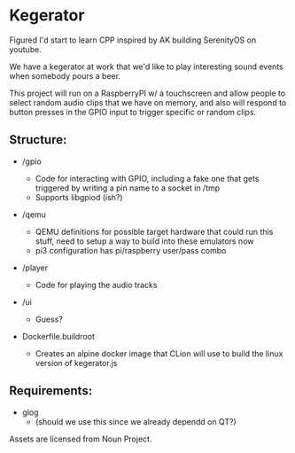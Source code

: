 # Kegerator

Figured I'd start to learn CPP inspired by AK building SerenityOS on youtube.

We have a kegerator at work that we'd like to play interesting sound events when somebody pours a beer.

This project will run on a RaspberryPI w/ a touchscreen and allow people to select random audio clips that we have on
memory, and also will respond to button presses in the GPIO input to trigger specific or random clips.

## Structure:

- /gpio
  - Code for interacting with GPIO, including a fake one that gets triggered by writing a pin name to a socket in /tmp
  - Supports libgpiod (ish?)
- /qemu
  - QEMU definitions for possible target hardware that could run this stuff, need to setup a way to build into
    these emulators now
  - pi3 configuration has pi/raspberry user/pass combo
- /player
  - Code for playing the audio tracks
- /ui

  - Guess?

- Dockerfile.buildroot
  - Creates an alpine docker image that CLion will use to build the linux version of kegerator.js

## Requirements:

- glog
  - (should we use this since we already dependd on QT?)

Assets are licensed from Noun Project.
